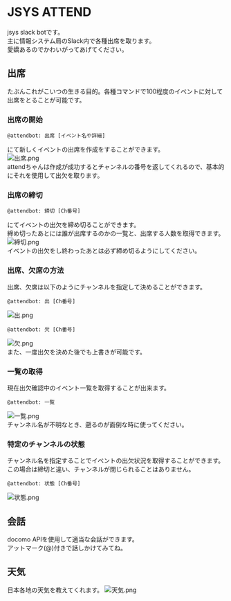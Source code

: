 # JSYS ATTEND
jsys slack botです。  
主に情報システム局のSlack内で各種出席を取ります。  
愛嬌あるのでかわいがってあげてください。


## 出席
たぶんこれがこいつの生きる目的。各種コマンドで100程度のイベントに対して出席をとることが可能です。


### 出席の開始
```
@attendbot: 出席 [イベント名や詳細]
```
にて新しくイベントの出席を作成をすることができます。  
![出席.png](https://raw.github.com/wiki/everysick/jsys-attend/images/attend-1.png)  
attendちゃんは作成が成功するとチャンネルの番号を返してくれるので、基本的にそれを使用して出欠を取ります。


### 出席の締切
```
@attendbot: 締切 [Ch番号]
```
にてイベントの出欠を締め切ることができます。  
締め切ったあとには誰が出席するのかの一覧と、出席する人数を取得できます。  
![締切.png](https://raw.github.com/wiki/everysick/jsys-attend/images/attend-2.png)  
イベントの出欠をし終わったあとは必ず締め切るようにしてください。


### 出席、欠席の方法
出席、欠席は以下のようにチャンネルを指定して決めることができます。
```
@attendbot: 出 [Ch番号]
```
![出.png](https://raw.github.com/wiki/everysick/jsys-attend/images/attend-3.png)  

```
@attendbot: 欠 [Ch番号]
```
![欠.png](https://raw.github.com/wiki/everysick/jsys-attend/images/attend-4.png)  
また、一度出欠を決めた後でも上書きが可能です。


### 一覧の取得
現在出欠確認中のイベント一覧を取得することが出来ます。  
```
@attendbot: 一覧
```
![一覧.png](https://raw.github.com/wiki/everysick/jsys-attend/images/attend-5.png)  
チャンネル名が不明なとき、遡るのが面倒な時に使ってください。


### 特定のチャンネルの状態
チャンネル名を指定することでイベントの出欠状況を取得することができます。  
この場合は締切と違い、チャンネルが閉じられることはありません。  
```
@attendbot: 状態 [Ch番号]
```
![状態.png](https://raw.github.com/wiki/everysick/jsys-attend/images/attend-6.png)  


## 会話
docomo APIを使用して適当な会話ができます。  
アットマーク(@)付きで話しかけてみてね。


## 天気
日本各地の天気を教えてくれます。
![天気.png](https://raw.github.com/wiki/everysick/jsys-attend/images/attend-7.png)

